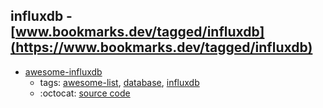 influxdb - [www.bookmarks.dev/tagged/influxdb](https://www.bookmarks.dev/tagged/influxdb)
---
* [awesome-influxdb](https://github.com/mark-rushakoff/awesome-influxdb#readme)
    * tags: [awesome-list](../tagged/awesome-list.md), [database](../tagged/database.md), [influxdb](../tagged/influxdb.md)
    * :octocat: [source code](https://github.com/mark-rushakoff/awesome-influxdb#readme)
